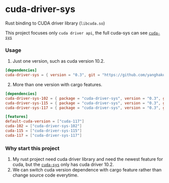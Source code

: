# cuda-driver-sys

Rust binding to CUDA driver library (```libcuda.so```)

This project focuses only ```cuda driver api```, the full cuda-sys can see [```cuda-sys```]

### Usage

1. Just one version, such as cuda version 10.2.

```toml
[dependencies]
cuda-driver-sys = { version = "0.3", git = "https://github.com/yanghaku/cuda-driver-sys", branch = "cuda-102" }
```

2. More than one version with cargo features.

```toml
[dependencies]
cuda-driver-sys-102 = { package = "cuda-driver-sys", version = "0.3", git = "https://github.com/yanghaku/cuda-driver-sys", branch = "cuda-102", optional = true }
cuda-driver-sys-115 = { package = "cuda-driver-sys", version = "0.3", git = "https://github.com/yanghaku/cuda-driver-sys", branch = "cuda-115", optional = true }
cuda-driver-sys-117 = { package = "cuda-driver-sys", version = "0.3", git = "https://github.com/yanghaku/cuda-driver-sys", branch = "cuda-117", optional = true }

[features]
default-cuda-version = ["cuda-117"]
cuda-102 = ["cuda-driver-sys-102"]
cuda-115 = ["cuda-driver-sys-115"]
cuda-117 = ["cuda-driver-sys-117"]
```

### Why start this project

1. My rust project need cuda driver library and need the newest feature for cuda, but the [```cuda-sys```] only has cuda
   driver 10.2.
2. We can switch cuda version dependence with cargo feature rather than change source code everytime.

[```cuda-sys```]: https://github.com/rust-cuda/cuda-sys
